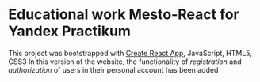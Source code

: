 # Educational work Mesto-React for Yandex Practikum

This project was bootstrapped with [Create React App](https://github.com/facebook/create-react-app), JavaScript, HTML5, CSS3
In this version of the website, the functionality of *registration* and *authorization* of users in their personal account has been added
